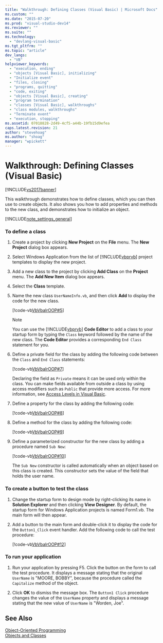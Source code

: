 ```yaml
---
title: "Walkthrough: Defining Classes (Visual Basic) | Microsoft Docs"
ms.custom: ""
ms.date: "2015-07-20"
ms.prod: "visual-studio-dev14"
ms.reviewer: ""
ms.suite: ""
ms.technology: 
  - "devlang-visual-basic"
ms.tgt_pltfrm: ""
ms.topic: "article"
dev_langs: 
  - "VB"
helpviewer_keywords: 
  - "execution, ending"
  - "objects [Visual Basic], initializing"
  - "Initialize event"
  - "files, closing"
  - "programs, quitting"
  - "code, exiting"
  - "objects [Visual Basic], creating"
  - "program termination"
  - "classes [Visual Basic], walkthroughs"
  - "class modules, walkthroughs"
  - "Terminate event"
  - "execution, stopping"
ms.assetid: 07018828-2d49-4cf5-a44b-19fb15d9efea
caps.latest.revision: 21
author: "stevehoag"
ms.author: "shoag"
manager: "wpickett"
---
```

# Walkthrough: Defining Classes (Visual Basic)
[!INCLUDE[vs2017banner](../../../../visual-basic/includes/vs2017banner.md)]

This walkthrough demonstrates how to define classes, which you can then use to create objects. It also shows you how to add properties and methods to the new class, and demonstrates how to initialize an object.  
  
 [!INCLUDE[note_settings_general](../../../../csharp/language-reference/compiler-messages/includes/note-settings-general-md.md)]  
  
### To define a class  
  
1.  Create a project by clicking **New Project** on the **File** menu. The **New Project** dialog box appears.  
  
2.  Select Windows Application from the list of [!INCLUDE[vbprvb](../../../../csharp/programming-guide/concepts/linq/includes/vbprvb-md.md)] project templates to display the new project.  
  
3.  Add a new class to the project by clicking **Add Class** on the **Project** menu. The **Add New Item** dialog box appears.  
  
4.  Select the **Class** template.  
  
5.  Name the new class `UserNameInfo.vb`, and then click **Add** to display the code for the new class.  
  
     [!code-vb[VbVbalrOOP#5](../../../../visual-basic/misc/codesnippet/visualbasic/VbVbalrOOP/OOP.vb#5)]  
  
    > [!NOTE]
    >  You can use the [!INCLUDE[vbprvb](../../../../csharp/programming-guide/concepts/linq/includes/vbprvb-md.md)] **Code Editor** to add a class to your startup form by typing the `Class` keyword followed by the name of the new class. The **Code Editor** provides a corresponding `End Class` statement for you.  
  
6.  Define a private field for the class by adding the following code between the `Class` and `End Class` statements:  
  
     [!code-vb[VbVbalrOOP#7](../../../../visual-basic/misc/codesnippet/visualbasic/VbVbalrOOP/OOP.vb#7)]  
  
     Declaring the field as `Private` means it can be used only within the class. You can make fields available from outside a class by using access modifiers such as `Public` that provide more access. For more information, see [Access Levels in Visual Basic](../../../../visual-basic/programming-guide/language-features/declared-elements/access-levels.md).  
  
7.  Define a property for the class by adding the following code:  
  
     [!code-vb[VbVbalrOOP#8](../../../../visual-basic/misc/codesnippet/visualbasic/VbVbalrOOP/OOP.vb#8)]  
  
8.  Define a method for the class by adding the following code:  
  
     [!code-vb[VbVbalrOOP#9](../../../../visual-basic/misc/codesnippet/visualbasic/VbVbalrOOP/OOP.vb#9)]  
  
9. Define a parameterized constructor for the new class by adding a procedure named `Sub New`:  
  
     [!code-vb[VbVbalrOOP#10](../../../../visual-basic/misc/codesnippet/visualbasic/VbVbalrOOP/OOP.vb#10)]  
  
     The `Sub New` constructor is called automatically when an object based on this class is created. This constructor sets the value of the field that holds the user name.  
  
### To create a button to test the class  
  
1.  Change the startup form to design mode by right-clicking its name in **Solution Explorer** and then clicking **View Designer**. By default, the startup form for Windows Application projects is named Form1.vb. The main form will then appear.  
  
2.  Add a button to the main form and double-click it to display the code for the `Button1_Click` event handler. Add the following code to call the test procedure:  
  
     [!code-vb[VbVbalrOOP#12](../../../../visual-basic/misc/codesnippet/visualbasic/VbVbalrOOP/OOP.vb#12)]  
  
### To run your application  
  
1.  Run your application by pressing F5. Click the button on the form to call the test procedure. It displays a message stating that the original `UserName` is "MOORE, BOBBY", because the procedure called the `Capitalize` method of the object.  
  
2.  Click **OK** to dismiss the message box. The `Button1 Click` procedure changes the value of the `UserName` property and displays a message stating that the new value of `UserName` is "Worden, Joe".  
  
## See Also  
 [Object-Oriented Programming](../Topic/Object-Oriented%20Programming%20\(C%23%20and%20Visual%20Basic\).md)   
 [Objects and Classes](../../../../visual-basic/programming-guide/language-features/objects-and-classes/index.md)
